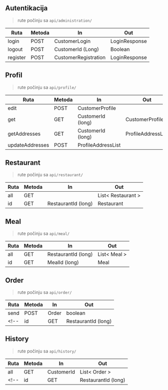 ## Autentikacija
> rute počinju sa `api/administration/`

| Ruta     | Metoda | In                   | Out           |
|----------|--------|----------------------|---------------|
| login    | POST   | CustomerLogin        | LoginResponse |
| logout   | POST   | CustomerId (Long)    | Boolean       |
| register | POST   | CustomerRegistration | LoginResponse |


## Profil
> rute počinju sa `api/profile/`

| Ruta            | Metoda | In                 | Out                |
|-----------------|--------|--------------------|--------------------|
| edit            | POST   | CustomerProfile    |                    |
| get             | GET    | CustomerId (long)  | CustomerProfile    |
| getAddresses    | GET    | CustomerId (long)  | ProfileAddressList |
| updateAddresses | POST   | ProfileAddressList |                    |

## Restaurant
> rute počinju sa `api/restaurant/`

| Ruta | Metoda | In                  | Out                |
|------|--------|---------------------|--------------------|
| all  | GET    |                     | List< Restaurant > |
| id   | GET    | RestaurantId (long) | Restaurant         |


## Meal
> rute počinju sa `api/meal/`

| Ruta | Metoda | In                  | Out          |
|------|--------|---------------------|--------------|
| all  | GET    | RestaurantId (long) | List< Meal > |
| id   | GET    | MealId (long)       | Meal         |


## Order
> rute počinju sa `api/order/`

| Ruta | Metoda | In                  | Out        |
|------|--------|---------------------|------------|
| send | POST   | Order               | boolean    |
<!-- | id   | GET    | RestaurantId (long) | Restaurant | -->


## History
> rute počinju sa `api/history/`

| Ruta | Metoda | In                  | Out           |
|------|--------|---------------------|---------------|
| all  | GET    | CustomerId          | List< Order > |
<!-- | id   | GET    | RestaurantId (long) | Restaurant    | -->